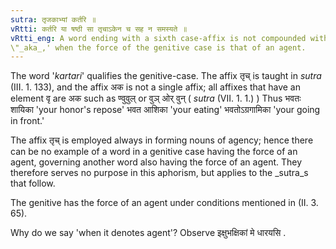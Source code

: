 ```yaml
---
sutra: तृजकाभ्यां कर्तरि ॥
vRtti: कर्तरि या षष्ठी सा तृचाऽकेन च सह न समस्यते ॥
vRtti_eng: A word ending with a sixth case-affix is not compounded with a word ending with \"_trich_\" or
\"_aka_,' when the force of the genitive case is that of an agent.
---
```

The word '_kartari_' qualifies the genitive-case. The affix तृच् is taught in _sutra_ (III. 1. 133), and the affix अक is not a single affix; all affixes that have an element वृ are अक such as ण्वुवुल् or वुञ्  ओर् वुन् ( _sutra_ (VII. 1. 1.) ) Thus भवतः शायिका 'your honor's repose' भवत आशिका 'your eating' भवतोऽग्रगामिका 'your going in front.'

The affix तृच् is employed always in forming nouns of agency; hence there can be no example of a word in a genitive case having the force of an agent, governing another word also having the force of an agent. They therefore serves no purpose in this aphorism, but applies to the _sutra_s that follow.

The genitive has the force of an agent under conditions mentioned in (II. 3. 65).

Why do we say 'when it denotes agent'? Observe इक्षुभक्षिकां मे धारयसि .  
